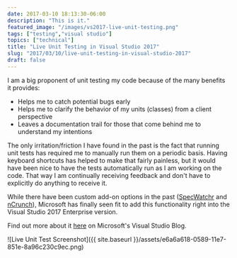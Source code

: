```yaml
---
date: 2017-03-10 18:13:30-06:00
description: "This is it."
featured_image: "/images/vs2017-live-unit-testing.png"
tags: ["testing","visual studio"]
topics: ["technical"]
title: "Live Unit Testing in Visual Studio 2017"
slug: "2017/03/10/live-unit-testing-in-visual-studio-2017"
draft: false
---
```


I am a big proponent of unit testing my code because of the many benefits it provides:

* Helps me to catch potential bugs early
* Helps me to clarify the behavior of my units (classes) from a client perspective
* Leaves a documentation trail for those that come behind me to understand my intentions

The only irritation/friction I have found in the past is the fact that running unit tests has required me to manually run them on a periodic basis. Having keyboard shortcuts has helped to make that fairly painless, but it would have been nice to have the tests automatically run as I am working on the code. That way I am continually receiving feedback and don't have to explicitly do anything to receive it.

While there have been custom add-on options in the past ([SpecWatchr](https://www.nuget.org/packages/specwatchr/) and [nCrunch](http://www.ncrunch.net/)), Microsoft has finally seen fit to add this functionality right into the Visual Studio 2017 Enterprise version.

Find out more about it [here](https://blogs.msdn.microsoft.com/visualstudio/2017/03/09/live-unit-testing-in-visual-studio-2017-enterprise/) on Microsoft's Visual Studio Blog.

![Live Unit Test Screenshot]({{ site.baseurl }}/assets/e6a6a618-0589-11e7-851e-8a96c230c9ec.png)

